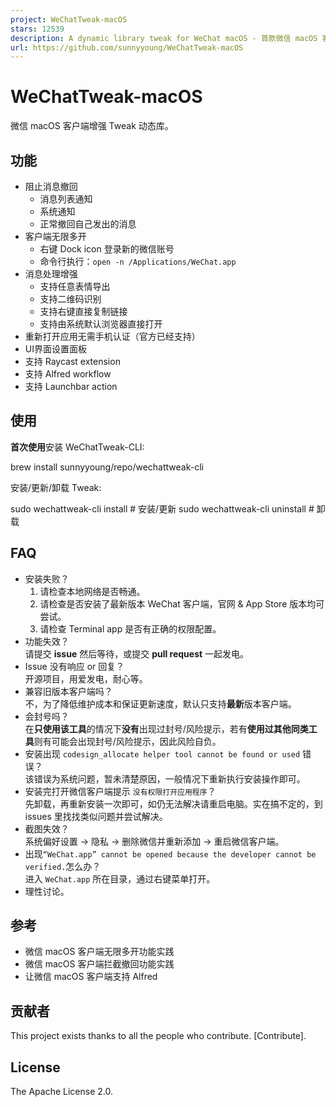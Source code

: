 ```yaml
---
project: WeChatTweak-macOS
stars: 12539
description: A dynamic library tweak for WeChat macOS - 首款微信 macOS 客户端撤回拦截与多开 🔨
url: https://github.com/sunnyyoung/WeChatTweak-macOS
---
```


WeChatTweak-macOS
=================

微信 macOS 客户端增强 Tweak 动态库。

功能
--

-   阻止消息撤回
    -   消息列表通知
    -   系统通知
    -   正常撤回自己发出的消息
-   客户端无限多开
    -   右键 Dock icon 登录新的微信账号
    -   命令行执行：`open -n /Applications/WeChat.app`
-   消息处理增强
    -   支持任意表情导出
    -   支持二维码识别
    -   支持右键直接复制链接
    -   支持由系统默认浏览器直接打开
-   重新打开应用无需手机认证（官方已经支持）
-   UI界面设置面板
-   支持 Raycast extension
-   支持 Alfred workflow
-   支持 Launchbar action

使用
--

**首次使用**安装 WeChatTweak-CLI:

brew install sunnyyoung/repo/wechattweak-cli

安装/更新/卸载 Tweak:

sudo wechattweak-cli install   # 安装/更新
sudo wechattweak-cli uninstall # 卸载

FAQ
---

-   安装失败？
    1.  请检查本地网络是否畅通。
    2.  请检查是否安装了最新版本 WeChat 客户端，官网 & App Store 版本均可尝试。
    3.  请检查 Terminal app 是否有正确的权限配置。
-   功能失效？  
    请提交 **issue** 然后等待，或提交 **pull request** 一起发电。
-   Issue 没有响应 or 回复？  
    开源项目，用爱发电，耐心等。
-   兼容旧版本客户端吗？  
    不，为了降低维护成本和保证更新速度，默认只支持**最新**版本客户端。
-   会封号吗？  
    在**只使用该工具**的情况下**没有**出现过封号/风险提示，若有**使用过其他同类工具**则有可能会出现封号/风险提示，因此风险自负。
-   安装出现 `codesign_allocate helper tool cannot be found or used` 错误？  
    该错误为系统问题，暂未清楚原因，一般情况下重新执行安装操作即可。
-   安装完打开微信客户端提示 `没有权限打开应用程序`？  
    先卸载，再重新安装一次即可，如仍无法解决请重启电脑。实在搞不定的，到 issues 里找找类似问题并尝试解决。
-   截图失效？  
    系统偏好设置 -> 隐私 -> 删除微信并重新添加 -> 重启微信客户端。
-   出现`“WeChat.app” cannot be opened because the developer cannot be verified.`怎么办？  
    进入 `WeChat.app` 所在目录，通过右键菜单打开。
-   理性讨论。

参考
--

-   微信 macOS 客户端无限多开功能实践
-   微信 macOS 客户端拦截撤回功能实践
-   让微信 macOS 客户端支持 Alfred

贡献者
---

This project exists thanks to all the people who contribute. \[Contribute\].

License
-------

The Apache License 2.0.
